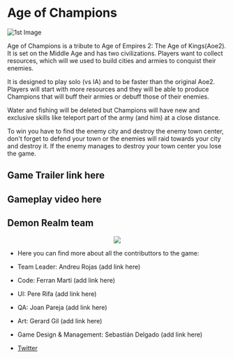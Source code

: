 # **Age of Champions**
![1st Image](https://msgpwebcdn.azureedge.net/ageofempires/wp-content/uploads/2015/06/AOE2_boxdesktop.jpg)

Age of Champions is a tribute to Age of Empires 2: The Age of Kings(Aoe2). It is set on the Middle Age and has two civilizations. Players want to collect resources, which will we used to build cities and armies to conquist their enemies.

It is designed to play solo (vs IA) and to be faster than the original Aoe2. Players will start with more resources and they will be able to produce Champions that will buff their armies or debuff those of their enemies.

Water and fishing will be deleted but Champions will have new and exclusive skills like teleport part of the army (and him) at a close distance.

To win you have to find the enemy city and destroy the enemy town center, don't forget to defend your town or the enemies will raid towards your city and destroy it. If the enemy manages to destroy your town center you lose the game.

## Game Trailer link here

## Gameplay video here

## Demon Realm team
<p align="center">
<img src="http://i.imgur.com/ZpmGdUM.jpg">
</p>

* Here you can find more about all the contributtors to the game:

* Team Leader: Andreu Rojas (add link here)
* Code: Ferran Martí (add link here)
* UI: Pere Rifa (add link here)
* QA: Joan Pareja (add link here)
* Art: Gerard Gil (add link here)
* Game Design & Management: Sebastián Delgado (add link here)

* [Twitter](https://twitter.com/Demon_Realm)
